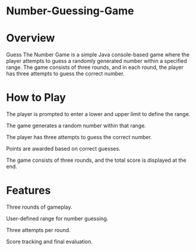 # Number-Guessing-Game

# Overview

Guess The Number Game is a simple Java console-based game where the player attempts to guess a randomly generated number within a specified range. The game consists of three rounds, and in each round, the player has three attempts to guess the correct number.

# How to Play

The player is prompted to enter a lower and upper limit to define the range.

The game generates a random number within that range.

The player has three attempts to guess the correct number.

Points are awarded based on correct guesses.

The game consists of three rounds, and the total score is displayed at the end.

# Features

Three rounds of gameplay.

User-defined range for number guessing.

Three attempts per round.

Score tracking and final evaluation.
